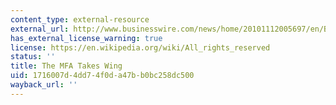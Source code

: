 ```yaml
---
content_type: external-resource
external_url: http://www.businesswire.com/news/home/20101112005697/en/Boston-Globe-Publish-%E2%80%9CThe-MFA-Takes-Wing%E2%80%9D
has_external_license_warning: true
license: https://en.wikipedia.org/wiki/All_rights_reserved
status: ''
title: The MFA Takes Wing
uid: 1716007d-4dd7-4f0d-a47b-b0bc258dc500
wayback_url: ''
---
```

